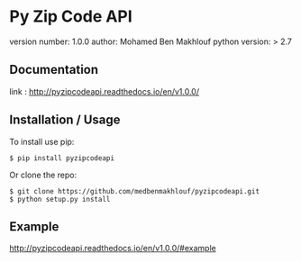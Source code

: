 Py Zip Code API
===============================

version number: 1.0.0
author: Mohamed Ben Makhlouf
python version: > 2.7

Documentation
--------

link : http://pyzipcodeapi.readthedocs.io/en/v1.0.0/

Installation / Usage
--------------------

To install use pip:

    $ pip install pyzipcodeapi


Or clone the repo:

    $ git clone https://github.com/medbenmakhlouf/pyzipcodeapi.git
    $ python setup.py install
    
Example
-------

http://pyzipcodeapi.readthedocs.io/en/v1.0.0/#example